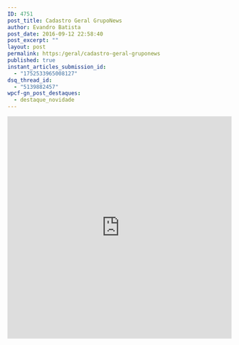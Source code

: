 ```yaml
---
ID: 4751
post_title: Cadastro Geral GrupoNews
author: Evandro Batista
post_date: 2016-09-12 22:58:40
post_excerpt: ""
layout: post
permalink: https:/geral/cadastro-geral-gruponews
published: true
instant_articles_submission_id:
  - "1752533965008127"
dsq_thread_id:
  - "5139882457"
wpcf-gn_post_destaques:
  - destaque_novidade
---
```

<iframe src="https://docs.google.com/forms/d/e/1FAIpQLSfjLf8Vk74lbyfoTAtFDIUh-NjvBvMTg--6TVDJPniwyeaazw/viewform?embedded=true" width="100%" height="500" frameborder="0" marginheight="0" marginwidth="0">Cadastre-se para receber áudios, vídeos, artigos, notícias e agilize sua inscrição para os próximos encontros.</iframe>